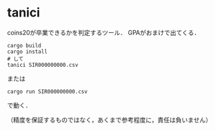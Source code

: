 # tanici

coins20が卒業できるかを判定するツール．
GPAがおまけで出てくる．

```shell
cargo build
cargo install
# して
tanici SIR000000000.csv
```

または

```shell
cargo run SIR000000000.csv
```

で動く．

（精度を保証するものではなく，あくまで参考程度に，責任は負いません）

